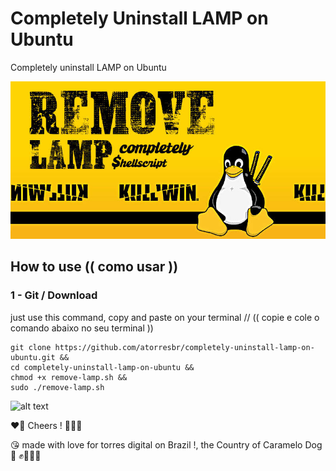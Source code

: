 # Completely Uninstall LAMP on Ubuntu
  Completely uninstall LAMP on Ubuntu

![alt text](https://github.com/atorresbr/completely-uninstall-lamp-on-ubuntu/blob/main/img/completely-uninstall-lamp-on-ubuntu.jpg)

## How to use (( como usar )) 

### 1 - Git / Download 
just use this command, copy and paste on your terminal //  (( copie e cole o comando abaixo no seu terminal ))

```
git clone https://github.com/atorresbr/completely-uninstall-lamp-on-ubuntu.git &&
cd completely-uninstall-lamp-on-ubuntu &&
chmod +x remove-lamp.sh &&
sudo ./remove-lamp.sh
```

![alt text](https://github.com/atorresbr/completely-uninstall-lamp-on-ubuntu/blob/main/img/remove.gif)


❤️‍🔥 Cheers ! 🥂🍺🍻 

😘 made with love for torres digital on Brazil !, the Country of Caramelo Dog 🦮 ✊🥰😍🤩


